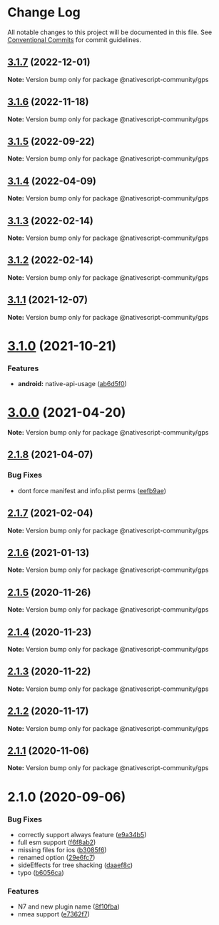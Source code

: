 # Change Log

All notable changes to this project will be documented in this file.
See [Conventional Commits](https://conventionalcommits.org) for commit guidelines.

## [3.1.7](https://github.com/nativescript-community/gps/compare/v3.1.6...v3.1.7) (2022-12-01)

**Note:** Version bump only for package @nativescript-community/gps





## [3.1.6](https://github.com/nativescript-community/gps/compare/v3.1.5...v3.1.6) (2022-11-18)

**Note:** Version bump only for package @nativescript-community/gps





## [3.1.5](https://github.com/nativescript-community/gps/compare/v3.1.4...v3.1.5) (2022-09-22)

**Note:** Version bump only for package @nativescript-community/gps





## [3.1.4](https://github.com/nativescript-community/gps/compare/v3.1.3...v3.1.4) (2022-04-09)

**Note:** Version bump only for package @nativescript-community/gps





## [3.1.3](https://github.com/nativescript-community/gps/compare/v3.1.2...v3.1.3) (2022-02-14)

**Note:** Version bump only for package @nativescript-community/gps





## [3.1.2](https://github.com/nativescript-community/gps/compare/v3.1.1...v3.1.2) (2022-02-14)

**Note:** Version bump only for package @nativescript-community/gps





## [3.1.1](https://github.com/nativescript-community/gps/compare/v3.1.0...v3.1.1) (2021-12-07)

**Note:** Version bump only for package @nativescript-community/gps





# [3.1.0](https://github.com/nativescript-community/gps/compare/v3.0.0...v3.1.0) (2021-10-21)


### Features

* **android:** native-api-usage ([ab6d5f0](https://github.com/nativescript-community/gps/commit/ab6d5f0525a376896b45c1130cf14d41d5a89d50))





# [3.0.0](https://github.com/nativescript-community/gps/compare/v2.1.8...v3.0.0) (2021-04-20)

**Note:** Version bump only for package @nativescript-community/gps





## [2.1.8](https://github.com/nativescript-community/gps/compare/v2.1.7...v2.1.8) (2021-04-07)


### Bug Fixes

* dont force manifest and info.plist perms ([eefb9ae](https://github.com/nativescript-community/gps/commit/eefb9aef788ec17fcae3c1f34fd3436bad5f3a42))





## [2.1.7](https://github.com/nativescript-community/gps/compare/v2.1.6...v2.1.7) (2021-02-04)

**Note:** Version bump only for package @nativescript-community/gps





## [2.1.6](https://github.com/nativescript-community/gps/compare/v2.1.5...v2.1.6) (2021-01-13)

**Note:** Version bump only for package @nativescript-community/gps





## [2.1.5](https://github.com/nativescript-community/gps/compare/v2.1.4...v2.1.5) (2020-11-26)

**Note:** Version bump only for package @nativescript-community/gps





## [2.1.4](https://github.com/nativescript-community/gps/compare/v2.1.3...v2.1.4) (2020-11-23)

**Note:** Version bump only for package @nativescript-community/gps





## [2.1.3](https://github.com/nativescript-community/gps/compare/v2.1.2...v2.1.3) (2020-11-22)

**Note:** Version bump only for package @nativescript-community/gps





## [2.1.2](https://github.com/nativescript-community/gps/compare/v2.1.1...v2.1.2) (2020-11-17)

**Note:** Version bump only for package @nativescript-community/gps





## [2.1.1](https://github.com/nativescript-community/gps/compare/v2.1.0...v2.1.1) (2020-11-06)

**Note:** Version bump only for package @nativescript-community/gps





# 2.1.0 (2020-09-06)


### Bug Fixes

* correctly support always feature ([e9a34b5](https://github.com/nativescript-community/gps/commit/e9a34b5aded554e9a2628b13df3f2c3ea6dfd1a8))
* full esm support ([f6f8ab2](https://github.com/nativescript-community/gps/commit/f6f8ab2c8ec93ca65aaaaa2e7bc6f5d92f72641e))
* missing files for ios ([b3085f6](https://github.com/nativescript-community/gps/commit/b3085f647a05650e6151a36fb596189ca80cb4d6))
* renamed option ([29e6fc7](https://github.com/nativescript-community/gps/commit/29e6fc7b06340d260a9d8770f39e642d70d38fe4))
* sideEffects for tree shacking ([daaef8c](https://github.com/nativescript-community/gps/commit/daaef8c8eb8550df1e6a2c1ad9850dbc95e13ad0))
* typo ([b6056ca](https://github.com/nativescript-community/gps/commit/b6056caadf2e676295c7fe55307c83e1e0be9795))


### Features

* N7 and new plugin name ([8f10fba](https://github.com/nativescript-community/gps/commit/8f10fba053643485251855a41cb22deff461f3eb))
* nmea support ([e7362f7](https://github.com/nativescript-community/gps/commit/e7362f7f145a3f1eceb5c417d128345971bbaefa))
